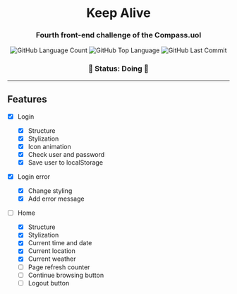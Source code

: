 <h1 align="center">Keep Alive</h1>

<h3 align="center">Fourth front-end challenge of the Compass.uol </h3>

<p align="center"> 
<img alt="GitHub Language Count" src="https://img.shields.io/github/languages/count/ClaytonJosue/compass-front-challenge-keep-alive" />
<img alt="GitHub Top Language" src="https://img.shields.io/github/languages/top/ClaytonJosue/compass-front-challenge-keep-alive" />
<img alt="GitHub Last Commit" src="https://img.shields.io/github/last-commit/ClaytonJosue/compass-front-challenge-keep-alive" />
</p>

<h3 align="center"> 
	🚧  Status: Doing 🚧 
 </h3>
 
 ---

<h2>Features</h2>

- [X] Login

	- [X] Structure 
	- [X] Stylization
	- [X] Icon animation
	- [X] Check user and password
	- [X] Save user to localStorage
	
- [X] Login error

	- [X] Change styling
	- [X] Add error message

- [ ] Home

	- [X] Structure
	- [X] Stylization
	- [X] Current time and date
	- [X] Current location
	- [X] Current weather
	- [ ] Page refresh counter
	- [ ] Continue browsing button
	- [ ] Logout button
